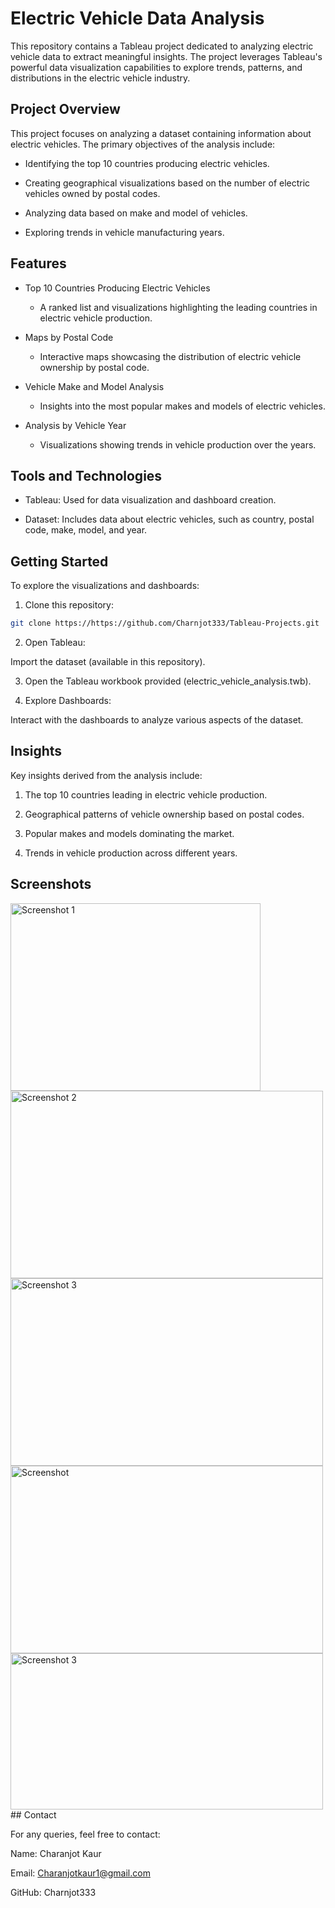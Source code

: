 
# Electric Vehicle Data Analysis

This repository contains a Tableau project dedicated to analyzing electric vehicle data to extract meaningful insights. The project leverages Tableau's powerful data visualization capabilities to explore trends, patterns, and distributions in the electric vehicle industry.


## Project Overview

This project focuses on analyzing a dataset containing information about electric vehicles. The primary objectives of the analysis include:
- Identifying the top 10 countries producing electric vehicles.

- Creating geographical visualizations based on the number of electric vehicles owned by postal codes.

- Analyzing data based on make and model of vehicles.

- Exploring trends in vehicle manufacturing years.

## Features 
- Top 10 Countries Producing Electric Vehicles

    - A ranked list and visualizations highlighting the leading countries in electric vehicle production.

- Maps by Postal Code

    - Interactive maps showcasing the distribution of electric vehicle ownership by postal code.

- Vehicle Make and Model Analysis

    - Insights into the most popular makes and models of electric vehicles.

- Analysis by Vehicle Year
   + Visualizations showing trends in vehicle production over the years.
## Tools and Technologies
- Tableau: Used for data visualization and dashboard creation.

- Dataset: Includes data about electric vehicles, such as country, postal code, make, model, and year.

## Getting Started
To explore the visualizations and dashboards:
1. Clone this repository:
```bash
git clone https://https://github.com/Charnjot333/Tableau-Projects.git 
```
2. Open Tableau:

Import the dataset (available in this repository).

3. Open the Tableau workbook provided (electric_vehicle_analysis.twb).

4. Explore Dashboards:

Interact with the dashboards to analyze various aspects of the dataset.

## Insights
Key insights derived from the analysis include:

1. The top 10 countries leading in electric vehicle production.

2. Geographical patterns of vehicle ownership based on postal codes.

3. Popular makes and models dominating the market.

4. Trends in vehicle production across different years.
## Screenshots 
<img src="https://github.com/user-attachments/assets/f31385c8-afe3-40e6-8fe4-3f80df46ce99" alt="Screenshot 1" width="400" height="300"/>
<img src="https://github.com/user-attachments/assets/a0215413-472a-4b25-9222-766e0cf102bb" alt="Screenshot 2" width="500" height="300"/>
<img src="https://github.com/user-attachments/assets/e341a33d-28d4-4651-9beb-7f0a37aaccf4" alt="Screenshot 3" width="500" height="300"/>
<img src="https://github.com/user-attachments/assets/8fd844c2-fe08-4377-8be7-58e029a87747" alt="Screenshot" width="500" height="300"/>
<img src="https://github.com/user-attachments/assets/771b9ae0-3d82-4fa0-8921-29c96aa2357a" alt="Screenshot 3" width="500" height="250"/>
## Contact 

For any queries, feel free to contact:

Name: Charanjot Kaur 

Email: Charanjotkaur1@gmail.com

GitHub: Charnjot333
